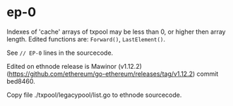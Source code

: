 # ep-0

Indexes of 'cache' arrays of txpool may be less than 0, or higher then array length.
Edited functions are: ```Forward()```, ```LastElement()```.

See ```// EP-0``` lines in the sourcecode.

Edited on ethnode release is Mawinor (v1.12.2) (https://github.com/ethereum/go-ethereum/releases/tag/v1.12.2) commit bed8460.

Copy file ./txpool/legacypool/list.go to ethnode sourcecode.
